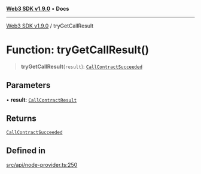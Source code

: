 [**Web3 SDK v1.9.0**](../README.md) • **Docs**

***

[Web3 SDK v1.9.0](../globals.md) / tryGetCallResult

# Function: tryGetCallResult()

> **tryGetCallResult**(`result`): [`CallContractSucceeded`](../namespaces/node/interfaces/CallContractSucceeded.md)

## Parameters

• **result**: [`CallContractResult`](../namespaces/node/type-aliases/CallContractResult.md)

## Returns

[`CallContractSucceeded`](../namespaces/node/interfaces/CallContractSucceeded.md)

## Defined in

[src/api/node-provider.ts:250](https://github.com/Mystic-Nayy/alephium-web3/blob/ee41f5e0e7d7fb0b155fe62f05b2ac03772895ca/packages/web3/src/api/node-provider.ts#L250)
